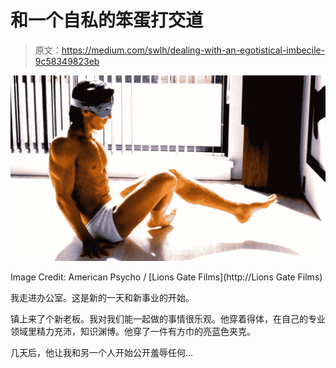 # 和一个自私的笨蛋打交道

> 原文：<https://medium.com/swlh/dealing-with-an-egotistical-imbecile-9c58349823eb>

![](img/8cab05dcc37b09b3bf66a016eafe4bf2.png)

Image Credit: American Psycho / [Lions Gate Films](http://Lions Gate Films)

我走进办公室。这是新的一天和新事业的开始。

镇上来了个新老板。我对我们能一起做的事情很乐观。他穿着得体，在自己的专业领域里精力充沛，知识渊博。他穿了一件有方巾的亮蓝色夹克。

几天后，他让我和另一个人开始公开羞辱任何…